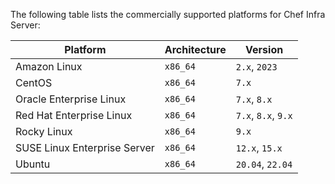 The following table lists the commercially supported platforms for Chef Infra Server:

| Platform                     | Architecture | Version                             |
|------------------------------|--------------|-------------------------------------|
| Amazon Linux                 | `x86_64`     | `2.x`, `2023`                       |
| CentOS                       | `x86_64`     | `7.x`                               |
| Oracle Enterprise Linux      | `x86_64`     | `7.x`, `8.x`                        |
| Red Hat Enterprise Linux     | `x86_64`     | `7.x`, `8.x`, `9.x`                 |
| Rocky Linux                  | `x86_64`     | `9.x`                               |
| SUSE Linux Enterprise Server | `x86_64`     | `12.x`, `15.x`                      |
| Ubuntu                       | `x86_64`     | `20.04`, `22.04`                    |
